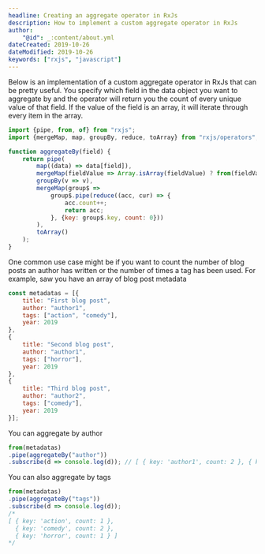 ```yaml
---
headline: Creating an aggregate operator in RxJs
description: How to implement a custom aggregate operator in RxJs
author:
    "@id": _:content/about.yml
dateCreated: 2019-10-26
dateModified: 2019-10-26
keywords: ["rxjs", "javascript"]
---
```


Below is an implementation of a custom aggregate operator in RxJs that can be pretty useful.  You specify which field in the data object you want to aggregate by and the operator will return you the count of every unique value of that field.  If the value of the field is an array, it will iterate through every item in the array.

```js
import {pipe, from, of} from "rxjs";
import {mergeMap, map, groupBy, reduce, toArray} from "rxjs/operators";

function aggregateBy(field) {
    return pipe(
        map((data) => data[field]),
        mergeMap(fieldValue => Array.isArray(fieldValue) ? from(fieldValue) : of(fieldValue)),
        groupBy(v => v),
        mergeMap(group$ =>
            group$.pipe(reduce((acc, cur) => {
                acc.count++;
                return acc;
            }, {key: group$.key, count: 0}))    
        ),
        toArray()
    );
}
```

One common use case might be if you want to count the number of blog posts an author has written or the number of times a tag has been used.  For example, saw you have an array of blog post metadata

```js
const metadatas = [{
    title: "First blog post",
    author: "author1",
    tags: ["action", "comedy"],
    year: 2019
},
{
    title: "Second blog post",
    author: "author1",
    tags: ["horror"],
    year: 2019
},
{
    title: "Third blog post",
    author: "author2",
    tags: ["comedy"],
    year: 2019
}];
```

You can aggregate by author

```js
from(metadatas)
.pipe(aggregateBy("author"))
.subscribe(d => console.log(d)); // [ { key: 'author1', count: 2 }, { key: 'author2', count: 1 } ]

```

You can also aggregate by tags

```js
from(metadatas)
.pipe(aggregateBy("tags"))
.subscribe(d => console.log(d));
/*
[ { key: 'action', count: 1 },
  { key: 'comedy', count: 2 },
  { key: 'horror', count: 1 } ]
*/
```


